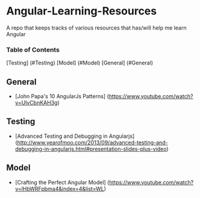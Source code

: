 Angular-Learning-Resources
==========================

A repo that keeps tracks of various resources that has/will help me learn Angular

### Table of Contents
[Testing] (#Testing)
[Model] (#Model)
[General] (#General)

## General
* [John Papa's 10 AngularJs Patterns] (https://www.youtube.com/watch?v=UlvCbnKAH3g)

## Testing
* [Advanced Testing and Debugging in Angularjs] (http://www.yearofmoo.com/2013/09/advanced-testing-and-debugging-in-angularjs.html#presentation-slides-plus-video)

## Model
* [Crafting the Perfect Angular Model] (https://www.youtube.com/watch?v=lHbWRFpbma4&index=4&list=WL)
